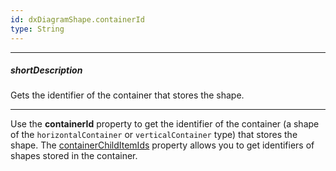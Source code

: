 ```yaml
---
id: dxDiagramShape.containerId
type: String
---
```

---
##### shortDescription
Gets the identifier of the container that stores the shape.

---
Use the **containerId** property to get the identifier of the container (a shape of the `horizontalContainer` or `verticalContainer` type) that stores the shape. The [containerChildItemIds](/api-reference/10%20UI%20Components/dxDiagram/7%20Interfaces/dxDiagramShape/containerChildItemIds.md '/Documentation/ApiReference/UI_Components/dxDiagram/Interfaces/dxDiagramShape/#containerChildItemIds') property allows you to get identifiers of shapes stored in the container.
